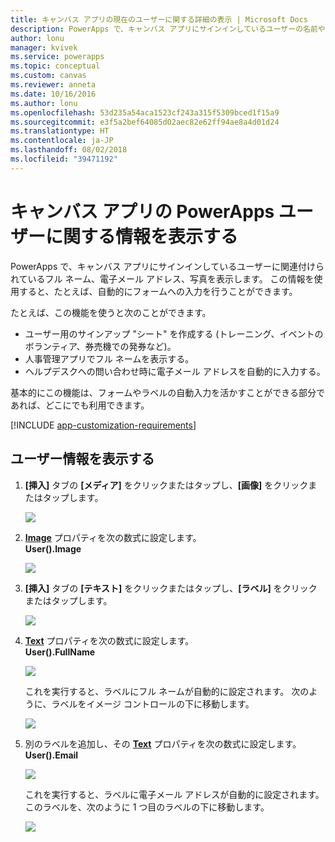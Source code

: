 ```yaml
---
title: キャンバス アプリの現在のユーザーに関する詳細の表示 | Microsoft Docs
description: PowerApps で、キャンバス アプリにサインインしているユーザーの名前や電子メール アドレスを表示する
author: lonu
manager: kvivek
ms.service: powerapps
ms.topic: conceptual
ms.custom: canvas
ms.reviewer: anneta
ms.date: 10/16/2016
ms.author: lonu
ms.openlocfilehash: 53d235a54aca1523cf243a315f5309bced1f15a9
ms.sourcegitcommit: e3f5a2bef64085d02aec82e62ff94ae8a4d01d24
ms.translationtype: HT
ms.contentlocale: ja-JP
ms.lasthandoff: 08/02/2018
ms.locfileid: "39471192"
---
```

# <a name="show-information-about-a-powerapps-user-in-a-canvas-app"></a>キャンバス アプリの PowerApps ユーザーに関する情報を表示する

PowerApps で、キャンバス アプリにサインインしているユーザーに関連付けられているフル ネーム、電子メール アドレス、写真を表示します。 この情報を使用すると、たとえば、自動的にフォームへの入力を行うことができます。

たとえば、この機能を使うと次のことができます。

* ユーザー用のサインアップ "シート" を作成する (トレーニング、イベントのボランティア、券売機での発券など)。
* 人事管理アプリでフル ネームを表示する。
* ヘルプデスクへの問い合わせ時に電子メール アドレスを自動的に入力する。

基本的にこの機能は、フォームやラベルの自動入力を活かすことができる部分であれば、どこにでも利用できます。

[!INCLUDE [app-customization-requirements](../../includes/app-customization-requirements.md)]

## <a name="show-user-details"></a>ユーザー情報を表示する

1. **[挿入]** タブの **[メディア]** をクリックまたはタップし、**[画像]** をクリックまたはタップします。
   
   ![][2]
2. **[Image](controls/properties-visual.md)** プロパティを次の数式に設定します。
   <br>**User().Image**
   
    ![][3]
3. **[挿入]** タブの **[テキスト]** をクリックまたはタップし、**[ラベル]** をクリックまたはタップします。  
   
    ![][4]
4. **[Text](controls/properties-core.md)** プロパティを次の数式に設定します。
   <br>**User().FullName**
   
   ![][6]
   
   これを実行すると、ラベルにフル ネームが自動的に設定されます。 次のように、ラベルをイメージ コントロールの下に移動します。
   
   ![][5]
5. 別のラベルを追加し、その **[Text](controls/properties-core.md)** プロパティを次の数式に設定します。
   <br>**User().Email**  
   
    ![][8]
   
    これを実行すると、ラベルに電子メール アドレスが自動的に設定されます。 このラベルを、次のように 1 つ目のラベルの下に移動します。  
   
    ![][7]

[2]: ./media/show-current-user/add-image.png
[3]: ./media/show-current-user/imageproperty.png
[4]: ./media/show-current-user/insertlabel.png
[5]: ./media/show-current-user/label.png
[6]: ./media/show-current-user/textproperty.png
[7]: ./media/show-current-user/secondlabel.png
[8]: ./media/show-current-user/email.png
[9]: ./media/show-current-user/preview.png
